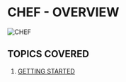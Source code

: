 # CHEF - OVERVIEW 

![CHEF](https://www.google.com/url?sa=i&source=images&cd=&cad=rja&uact=8&ved=2ahUKEwjapsvEsoLgAhWAAWMBHSWoBIsQjRx6BAgBEAU&url=https%3A%2F%2Fwww.chef.io%2F&psig=AOvVaw2btRQxDcd_8ebDU_VEJScl&ust=1548281055209006)  

## TOPICS COVERED 

1. [GETTING STARTED](#DEVOPS-INFRASTRUCTURE-AUTOMATION)



